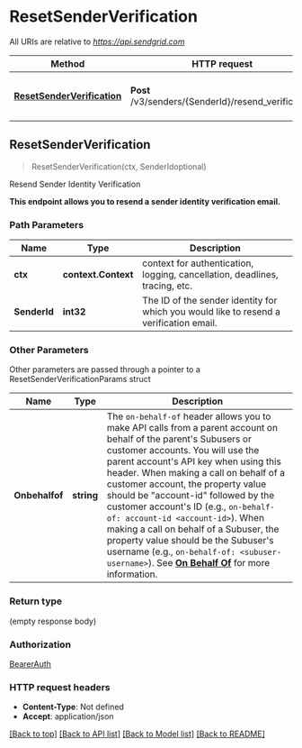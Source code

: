 # ResetSenderVerification

All URIs are relative to *https://api.sendgrid.com*

Method | HTTP request | Description
------------- | ------------- | -------------
[**ResetSenderVerification**](ResetSenderVerification.md#ResetSenderVerification) | **Post** /v3/senders/{SenderId}/resend_verification | Resend Sender Identity Verification



## ResetSenderVerification

> ResetSenderVerification(ctx, SenderIdoptional)

Resend Sender Identity Verification

**This endpoint allows you to resend a sender identity verification email.**

### Path Parameters


Name | Type | Description
------------- | ------------- | -------------
**ctx** | **context.Context** | context for authentication, logging, cancellation, deadlines, tracing, etc.
**SenderId** | **int32** | The ID of the sender identity for which you would like to resend a verification email.

### Other Parameters

Other parameters are passed through a pointer to a ResetSenderVerificationParams struct


Name | Type | Description
------------- | ------------- | -------------
**Onbehalfof** | **string** | The `on-behalf-of` header allows you to make API calls from a parent account on behalf of the parent's Subusers or customer accounts. You will use the parent account's API key when using this header. When making a call on behalf of a customer account, the property value should be \"account-id\" followed by the customer account's ID (e.g., `on-behalf-of: account-id <account-id>`). When making a call on behalf of a Subuser, the property value should be the Subuser's username (e.g., `on-behalf-of: <subuser-username>`). See [**On Behalf Of**](https://docs.sendgrid.com/api-reference/how-to-use-the-sendgrid-v3-api/on-behalf-of) for more information.

### Return type

 (empty response body)

### Authorization

[BearerAuth](../README.md#BearerAuth)

### HTTP request headers

- **Content-Type**: Not defined
- **Accept**: application/json

[[Back to top]](#) [[Back to API list]](../README.md#documentation-for-api-endpoints)
[[Back to Model list]](../README.md#documentation-for-models)
[[Back to README]](../README.md)

